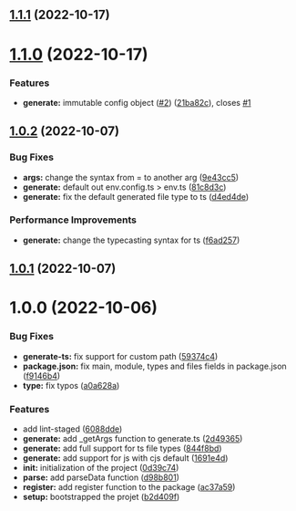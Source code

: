 ## [1.1.1](https://github.com/niloysikdar/neoenv/compare/v1.1.0...v1.1.1) (2022-10-17)

# [1.1.0](https://github.com/niloysikdar/neoenv/compare/v1.0.2...v1.1.0) (2022-10-17)


### Features

* **generate:** immutable config object ([#2](https://github.com/niloysikdar/neoenv/issues/2)) ([21ba82c](https://github.com/niloysikdar/neoenv/commit/21ba82c3cbd9e1377f68b8fffac26832fb42b4b4)), closes [#1](https://github.com/niloysikdar/neoenv/issues/1)

## [1.0.2](https://github.com/niloysikdar/neoenv/compare/v1.0.1...v1.0.2) (2022-10-07)


### Bug Fixes

* **args:** change the syntax from = to another arg ([9e43cc5](https://github.com/niloysikdar/neoenv/commit/9e43cc5096747c7d75a04aee675ada0958720beb))
* **generate:** default out env.config.ts > env.ts ([81c8d3c](https://github.com/niloysikdar/neoenv/commit/81c8d3c19474161522e5b9c75b118d16a96705d6))
* **generate:** fix the default generated file type to ts ([d4ed4de](https://github.com/niloysikdar/neoenv/commit/d4ed4de83b7dbb6363d83effc0052ed9f01ce7c1))


### Performance Improvements

* **generate:** change the typecasting syntax for ts ([f6ad257](https://github.com/niloysikdar/neoenv/commit/f6ad257dce84fa5f09a281357ee2bbb0cac57e4e))

## [1.0.1](https://github.com/niloysikdar/neoenv/compare/v1.0.0...v1.0.1) (2022-10-07)

# 1.0.0 (2022-10-06)


### Bug Fixes

* **generate-ts:** fix support for custom path ([59374c4](https://github.com/niloysikdar/neoenv/commit/59374c4cc16ce4795fdbff5f879f53779cf3e617))
* **package.json:** fix main, module, types and files fields in package.json ([f9146b4](https://github.com/niloysikdar/neoenv/commit/f9146b464090f68bbcddc2b380b14834754c99d6))
* **type:** fix typos ([a0a628a](https://github.com/niloysikdar/neoenv/commit/a0a628ade1ba431b0950ed5b9cf9e0040a7d9020))


### Features

* add lint-staged ([6088dde](https://github.com/niloysikdar/neoenv/commit/6088dde806f0732f81526e5a7f64b441df89d8b1))
* **generate:** add _getArgs function to generate.ts ([2d49365](https://github.com/niloysikdar/neoenv/commit/2d493655cdde713965c4fadd730b616468b8f69a))
* **generate:** add full support for ts file types ([844f8bd](https://github.com/niloysikdar/neoenv/commit/844f8bd6300121361f25f83408820793bced43ab))
* **generate:** add support for js with cjs default ([1691e4d](https://github.com/niloysikdar/neoenv/commit/1691e4d10da5f70bd7b84a162a2ec792df5769ca))
* **init:** initialization of the project ([0d39c74](https://github.com/niloysikdar/neoenv/commit/0d39c741d3df1e6061155d7ad0a48cad11793c8f))
* **parse:** add parseData function ([d98b801](https://github.com/niloysikdar/neoenv/commit/d98b8017f747465ddd8212874ddc79237f76c39f))
* **register:** add register function to the package ([ac37a59](https://github.com/niloysikdar/neoenv/commit/ac37a59ee0e45edcc4d597a831569de2ec5ee838))
* **setup:** bootstrapped the projet ([b2d409f](https://github.com/niloysikdar/neoenv/commit/b2d409f53ac558a3dad730c60a7016fe07912c72))
